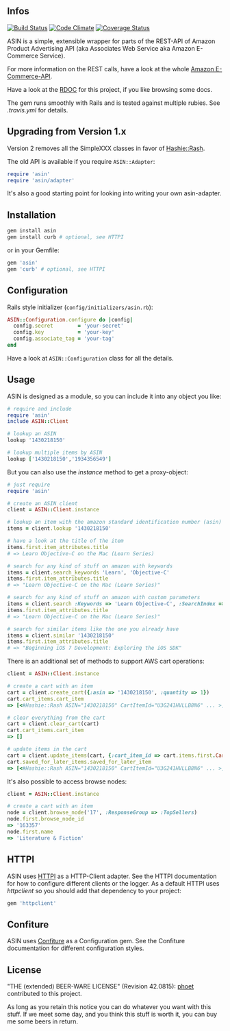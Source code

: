 ## Infos

[![Build Status](https://img.shields.io/travis/phoet/asin/master.svg)](https://travis-ci.org/phoet/asin)
[![Code Climate](https://img.shields.io/codeclimate/github/phoet/asin.svg)](https://codeclimate.com/github/phoet/asin)
[![Coverage Status](http://img.shields.io/codeclimate/coverage/github/phoet/asin.svg)](https://codeclimate.com/github/phoet/asin)


ASIN is a simple, extensible wrapper for parts of the REST-API of Amazon Product Advertising API (aka Associates Web Service aka Amazon E-Commerce Service).

For more information on the REST calls, have a look at the whole [Amazon E-Commerce-API](http://docs.amazonwebservices.com/AWSECommerceService/latest/DG/index.html).

Have a look at the [RDOC](http://rdoc.info/projects/phoet/asin) for this project, if you like browsing some docs.

The gem runs smoothly with Rails and is tested against multiple rubies. See *.travis.yml* for details.


## Upgrading from Version 1.x

Version 2 removes all the SimpleXXX classes in favor of [Hashie::Rash](https://github.com/tcocca/rash).

The old API is available if you require `ASIN::Adapter`:

```ruby
require 'asin'
require 'asin/adapter'
```

It's also a good starting point for looking into writing your own asin-adapter.


## Installation

```bash
gem install asin
gem install curb # optional, see HTTPI
```

or in your Gemfile:

```ruby
gem 'asin'
gem 'curb' # optional, see HTTPI
```

## Configuration

Rails style initializer (`config/initializers/asin.rb`):

```ruby
ASIN::Configuration.configure do |config|
  config.secret        = 'your-secret'
  config.key           = 'your-key'
  config.associate_tag = 'your-tag'
end
```

Have a look at `ASIN::Configuration` class for all the details.

## Usage

ASIN is designed as a module, so you can include it into any object you like:

```ruby
# require and include
require 'asin'
include ASIN::Client

# lookup an ASIN
lookup '1430218150'

# lookup multiple items by ASIN
lookup ['1430218150','1934356549']
```

But you can also use the *instance* method to get a proxy-object:

```ruby
# just require
require 'asin'

# create an ASIN client
client = ASIN::Client.instance

# lookup an item with the amazon standard identification number (asin)
items = client.lookup '1430218150'

# have a look at the title of the item
items.first.item_attributes.title
# => Learn Objective-C on the Mac (Learn Series)

# search for any kind of stuff on amazon with keywords
items = client.search_keywords 'Learn', 'Objective-C'
items.first.item_attributes.title
# => "Learn Objective-C on the Mac (Learn Series)"

# search for any kind of stuff on amazon with custom parameters
items = client.search :Keywords => 'Learn Objective-C', :SearchIndex => :Books
items.first.item_attributes.title
# => "Learn Objective-C on the Mac (Learn Series)"

# search for similar items like the one you already have
items = client.similar '1430218150'
items.first.item_attributes.title
# => "Beginning iOS 7 Development: Exploring the iOS SDK"
```

There is an additional set of methods to support AWS cart operations:

```ruby
client = ASIN::Client.instance

# create a cart with an item
cart = client.create_cart({:asin => '1430218150', :quantity => 1})
cart.cart_items.cart_item
=> [<#Hashie::Rash ASIN="1430218150" CartItemId="U3G241HVLLB8N6" ... >]

# clear everything from the cart
cart = client.clear_cart(cart)
cart.cart_items.cart_item
=> []

# update items in the cart
cart = client.update_items(cart, {:cart_item_id => cart.items.first.CartItemId, :action => :SaveForLater}, {:cart_item_id => cart.items.first.CartItemId, :quantity => 7})
cart.saved_for_later_items.saved_for_later_item
=> [<#Hashie::Rash ASIN="1430218150" CartItemId="U3G241HVLLB8N6" ... >]
```

It's also possible to access browse nodes:

```ruby
client = ASIN::Client.instance

# create a cart with an item
node = client.browse_node('17', :ResponseGroup => :TopSellers)
node.first.browse_node_id
=> '163357'
node.first.name
=> 'Literature & Fiction'
```

## HTTPI

ASIN uses [HTTPI](https://github.com/rubiii/httpi) as a HTTP-Client adapter.
See the HTTPI documentation for how to configure different clients or the logger.
As a default HTTPI uses _httpclient_ so you should add that dependency to your project:

```ruby
gem 'httpclient'
```

## Confiture

ASIN uses [Confiture](https://github.com/phoet/confiture) as a Configuration gem.
See the Confiture documentation for different configuration styles.


## License

"THE (extended) BEER-WARE LICENSE" (Revision 42.0815): [phoet](mailto:ps@nofail.de) contributed to this project.

As long as you retain this notice you can do whatever you want with this stuff.
If we meet some day, and you think this stuff is worth it, you can buy me some beers in return.
